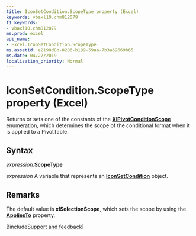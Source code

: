 ```yaml
---
title: IconSetCondition.ScopeType property (Excel)
keywords: vbaxl10.chm812079
f1_keywords:
- vbaxl10.chm812079
ms.prod: excel
api_name:
- Excel.IconSetCondition.ScopeType
ms.assetid: e2198d8b-0286-b199-59aa-7b3a69669b65
ms.date: 04/27/2019
localization_priority: Normal
---
```



# IconSetCondition.ScopeType property (Excel)

Returns or sets one of the constants of the **[XlPivotConditionScope](Excel.XlPivotConditionScope.md)** enumeration, which determines the scope of the conditional format when it is applied to a PivotTable.


## Syntax

_expression_.**ScopeType**

_expression_ A variable that represents an **[IconSetCondition](Excel.IconSetCondition.md)** object.


## Remarks

The default value is **xlSelectionScope**, which sets the scope by using the **[AppliesTo](excel.iconsetcondition.appliesto.md)** property.




[!include[Support and feedback](~/includes/feedback-boilerplate.md)]